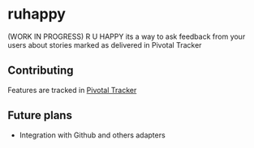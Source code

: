 # ruhappy

(WORK IN PROGRESS) R U HAPPY its a way to ask feedback from your users about stories marked as delivered in Pivotal Tracker 

## Contributing 
Features are tracked in [Pivotal Tracker](https://www.pivotaltracker.com/projects/326091) 

## Future plans

  * Integration with Github and others adapters

